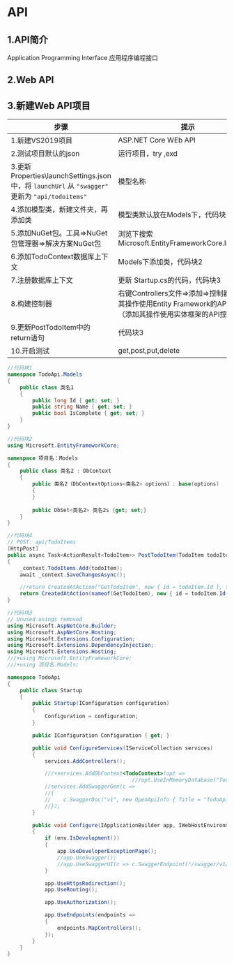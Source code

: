 #  API

## 1.API简介

Application Programming Interface 应用程序编程接口

[;]: ;

## 2.Web API

[学习]: https://developer.mozilla.org/zh-CN/docs/Learn/Getting_started_with_the_web/Publishing_your_website

## 3.新建Web API项目

| 步骤                                                         | 提示                                                         |
| ------------------------------------------------------------ | ------------------------------------------------------------ |
| 1.新建VS2019项目                                             | ASP.NET Core WEb API                                         |
| 2.测试项目默认的json                                         | 运行项目，try ,exd                                           |
| 3.更新 Properties\launchSettings.json 中，将 `launchUrl` 从 `"swagger"` 更新为 `"api/todoitems"` | 模型名称                                                     |
| 4.添加模型类，新建文件夹，再添加类                           | 模型类默认放在Models下，代码块1                              |
| 5.添加NuGet包。工具=>NuGet包管理器=>解决方案NuGet包          | 浏览下搜索Microsoft.EntityFrameworkCore.InMemory             |
| 6.添加TodoContext数据库上下文                                | Models下添加类，代码块2                                      |
| 7.注册数据库上下文                                           | 更新 Startup.cs的代码，代码块3                               |
| 8.构建控制器                                                 | 右键Controllers文件=>添加=>控制器=>API=>其操作使用Entity Framework的API控制器（添加其操作使用实体框架的API控制器） |
| 9.更新PostTodoItem中的 return语句                            | 代码块3                                                      |
| 10.开启测试                                                  | get,post,put,delete                                          |

```c#
//代码块1
namespace TodoApi.Models
{
    public class 类名1
    {
        public long Id { get; set; }
        public string Name { get; set; }
        public bool IsComplete { get; set; }
    }
}
```



```c#
//代码块2
using Microsoft.EntityFrameworkCore;

namespace 项目名：Models
{
    public class 类名2 : DbContext
    {
        public 类名2（DbContextOptions<类名2> options）: base(options)
        {
        }
        
        public DbSet<类名2> 类名2s {get; set;}
    }
}
```

```c#
//代码块4
// POST: api/TodoItems
[HttpPost]
public async Task<ActionResult<TodoItem>> PostTodoItem(TodoItem todoItem)
{
    _context.TodoItems.Add(todoItem);
    await _context.SaveChangesAsync();

    //return CreatedAtAction("GetTodoItem", new { id = todoItem.Id }, todoItem);
    return CreatedAtAction(nameof(GetTodoItem), new { id = todoItem.Id }, todoItem);
}
```

```c#
//代码块3
// Unused usings removed
using Microsoft.AspNetCore.Builder;
using Microsoft.AspNetCore.Hosting;
using Microsoft.Extensions.Configuration;
using Microsoft.Extensions.DependencyInjection;
using Microsoft.Extensions.Hosting;
///+using Microsoft.EntityFrameworkCore;
///+using 项目名.Models;

namespace TodoApi
{
    public class Startup
    {
        public Startup(IConfiguration configuration)
        {
            Configuration = configuration;
        }

        public IConfiguration Configuration { get; }

        public void ConfigureServices(IServiceCollection services)
        {
            services.AddControllers();

            ///+services.AddDbContext<TodoContext>(opt =>
                                        ///opt.UseInMemoryDatabase("TodoList")); //内存数据库（“名字”）
            //services.AddSwaggerGen(c =>
            //{
            //    c.SwaggerDoc("v1", new OpenApiInfo { Title = "TodoApi", Version = "v1" });
            //});
        }

        public void Configure(IApplicationBuilder app, IWebHostEnvironment env)
        {
            if (env.IsDevelopment())
            {
                app.UseDeveloperExceptionPage();
                //app.UseSwagger();
                //app.UseSwaggerUI(c => c.SwaggerEndpoint("/swagger/v1/swagger.json", "TodoApi v1"));
            }

            app.UseHttpsRedirection();
            app.UseRouting();

            app.UseAuthorization();

            app.UseEndpoints(endpoints =>
            {
                endpoints.MapControllers();
            });
        }
    }
}
```

